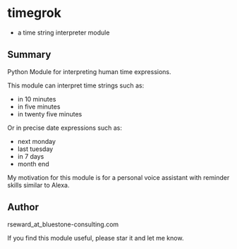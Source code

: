 # timegrok
- a time string interpreter module

## Summary

Python Module for interpreting human time expressions.

This module can interpret time strings such as:

- in 10 minutes
- in five minutes
- in twenty five minutes

Or in precise date expressions such as:

- next monday
- last tuesday
- in 7 days
- month end

My motivation for this module is for a personal voice assistant with reminder skills similar to Alexa.

## Author

rseward_at_bluestone-consulting.com

If you find this module useful, please star it and let me know.


